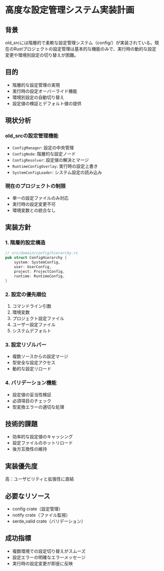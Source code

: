 # 高度な設定管理システム実装計画

## 背景
old_srcには階層的で柔軟な設定管理システム（config/）が実装されている。現在のRustプロジェクトの設定管理は基本的な機能のみで、実行時の動的な設定変更や環境別設定の切り替えが困難。

## 目的
- 階層的な設定管理の実現
- 実行時の設定オーバーライド機能
- 環境別設定の自動切り替え
- 設定値の検証とデフォルト値の提供

## 現状分析

### old_srcの設定管理機能
- `ConfigManager`: 設定の中央管理
- `ConfigNode`: 階層的な設定ノード
- `ConfigResolver`: 設定値の解決とマージ
- `RuntimeConfigOverlay`: 実行時の設定上書き
- `SystemConfigLoader`: システム設定の読み込み

### 現在のプロジェクトの制限
- 単一の設定ファイルのみ対応
- 実行時の設定変更不可
- 環境変数との統合なし

## 実装方針

### 1. 階層的設定構造
```rust
// src/domain/config/hierarchy.rs
pub struct ConfigHierarchy {
    system: SystemConfig,
    user: UserConfig,
    project: ProjectConfig,
    runtime: RuntimeConfig,
}
```

### 2. 設定の優先順位
1. コマンドライン引数
2. 環境変数
3. プロジェクト設定ファイル
4. ユーザー設定ファイル
5. システムデフォルト

### 3. 設定リゾルバー
- 複数ソースからの設定マージ
- 型安全な設定アクセス
- 動的な設定リロード

### 4. バリデーション機能
- 設定値の妥当性検証
- 必須項目のチェック
- 型変換エラーの適切な処理

## 技術的課題
- 効率的な設定値のキャッシング
- 設定ファイルのホットリロード
- 後方互換性の維持

## 実装優先度
高：ユーザビリティと拡張性に直結

## 必要なリソース
- config crate（設定管理）
- notify crate（ファイル監視）
- serde_valid crate（バリデーション）

## 成功指標
- 複数環境での設定切り替えがスムーズ
- 設定エラーの明確なエラーメッセージ
- 実行時の設定変更が即座に反映